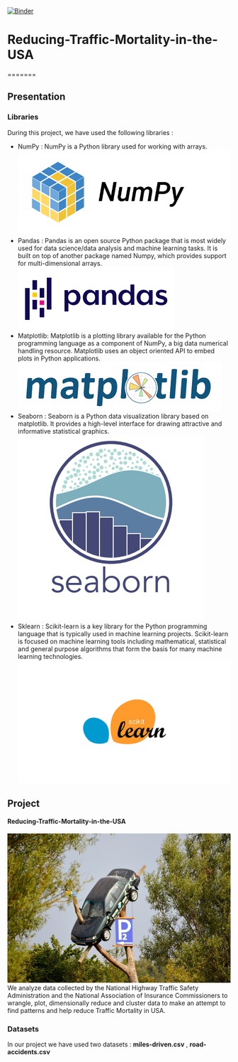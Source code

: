 [![Binder](https://mybinder.org/badge_logo.svg)](https://mybinder.org/v2/gh/ghassenhlaoui/Reducing-Traffic-Mortality-in-the-USA/HEAD)

# Reducing-Traffic-Mortality-in-the-USA
=======


## Presentation

### Libraries
During this project, we have used the following libraries  :
<ul>
<li>NumPy : NumPy is a Python library used for working with arrays.</li>
<img src="images/numpy.png">
<br>
<li>Pandas : Pandas is an open source Python package that is most widely used for data science/data analysis and machine learning tasks. It is built on top of another package named Numpy, which provides support for multi-dimensional arrays.</li>
<img src="images/pandas.png">
<br>
<li>Matplotlib: Matplotlib is a plotting library available for the Python programming language as a component of NumPy, a big data numerical handling resource. Matplotlib uses an object oriented API to embed plots in Python applications.</li>
<img src="images/matplotlib.png">
<br>
<li>Seaborn : Seaborn is a Python data visualization library based on matplotlib. It provides a high-level interface for drawing attractive and informative statistical graphics.</li>
<img src="images/seaborn.png">
<br>
<li>Sklearn : Scikit-learn is a key library for the Python programming language that is typically used in machine learning projects. Scikit-learn is focused on machine learning tools including mathematical, statistical and general purpose algorithms that form the basis for many machine learning technologies.</li>
<img src="images/sklearn.jpg">
<br>
</ul>

## Project

#### Reducing-Traffic-Mortality-in-the-USA

<img src="images/car-accident.jpg" >
We analyze data collected by the National Highway Traffic Safety Administration and the National Association of Insurance Commissioners to wrangle, plot, dimensionally reduce and cluster data to make an attempt to find patterns and help reduce Traffic Mortality in USA.

### Datasets

In our project we have used two datasets : **miles-driven.csv** , **road-accidents.csv**